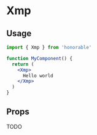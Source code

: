 # Xmp

## Usage

```jsx
import { Xmp } from 'honorable'

function MyComponent() {
  return (
    <Xmp>
      Hello world
    </Xmp>
  )
}
```

## Props

TODO
